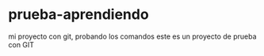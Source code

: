 # prueba-aprendiendo
mi proyecto con git, probando los comandos
este es un proyecto de prueba con GIT 

